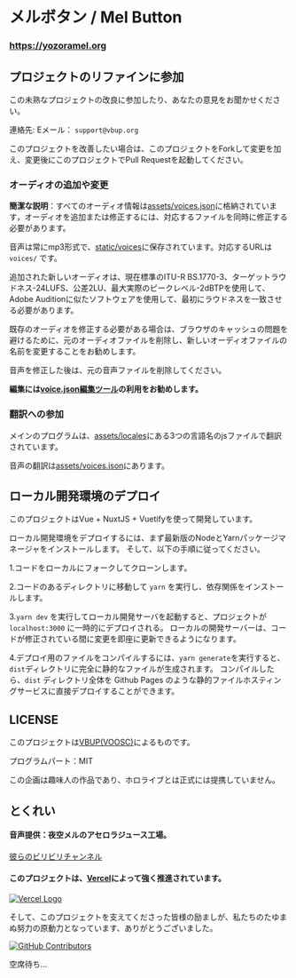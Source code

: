 # メルボタン / Mel Button

### https://yozoramel.org
<!-- 
関連URL / Related Links:

* [Yozora Mel's Youtube channel](https://www.youtube.com/channel/UCD8HOxPs4Xvsm8H0ZxXGiBw)

* [Yozora Mel's Twitter](https://twitter.com/yozoramel) -->

## プロジェクトのリファインに参加

この未熟なプロジェクトの改良に参加したり、あなたの意見をお聞かせください。

連絡先: Eメール： `support@vbup.org`

このプロジェクトを改善したい場合は、このプロジェクトをForkして変更を加え、変更後にこのプロジェクトでPull Requestを起動してください。

### オーディオの追加や変更

**簡潔な説明**：すべてのオーディオ情報は[assets/voices.json](https://github.com/voosc/mel-button/tree/master/assets/voices.json)に格納されています，オーディオを追加または修正するには、対応するファイルを同時に修正する必要があります。

音声は常にmp3形式で、[static/voices](https://github.com/voosc/mel-button/tree/master/static/voices)に保存されています。対応するURLは `voices/` です。

追加された新しいオーディオは、現在標準のITU-R BS.1770-3、ターゲットラウドネス-24LUFS、公差2LU、最大実際のピークレベル-2dBTPを使用して、Adobe Auditionに似たソフトウェアを使用して、最初にラウドネスを一致させる必要があります。

既存のオーディオを修正する必要がある場合は、ブラウザのキャッシュの問題を避けるために、元のオーディオファイルを削除し、新しいオーディオファイルの名前を変更することをお勧めします。

音声を修正した後は、元の音声ファイルを削除してください。

**編集には[voice.json編集ツール](https://editor.vbup.org)の利用をお勧めします。**

### 翻訳への参加

メインのプログラムは、[assets/locales](https://github.com/voosc/mel-button/tree/master/assets/locales)にある3つの言語名のjsファイルで翻訳されています。

音声の翻訳は[assets/voices.json](https://github.com/voosc/mel-button/tree/master/assets/voices.json)にあります。

## ローカル開発環境のデプロイ

このプロジェクトはVue + NuxtJS + Vuetifyを使って開発しています。

ローカル開発環境をデプロイするには、まず最新版のNodeとYarnパッケージマネージャをインストールします。 そして、以下の手順に従ってください。

1.コードをローカルにフォークしてクローンします。

2.コードのあるディレクトリに移動して `yarn` を実行し、依存関係をインストールします。

3.`yarn dev` を実行してローカル開発サーバを起動すると、プロジェクトが `localhost:3000` に一時的にデプロイされる。 ローカルの開発サーバーは、コードが修正されている間に変更を即座に更新できるようになります。

4.デプロイ用のファイルをコンパイルするには、`yarn generate`を実行すると、`dist`ディレクトリに完全に静的なファイルが生成されます。 コンパイルしたら、`dist` ディレクトリ全体を Github Pages のような静的ファイルホスティングサービスに直接デプロイすることができます。

## LICENSE

このプロジェクトは[VBUP(VOOSC)](https://space.bilibili.com/345725508)によるものです。

プログラムパート：MIT

<!-- 音声パート：[ホロライブ二次的創作ライセンス規約](https://www.hololive.tv/terms) -->

この企画は趣味人の作品であり、ホロライブとは正式には提携していません。

## とくれい

#### 音声提供：夜空メルのアセロラジュース工場。

[彼らのビリビリチャンネル](https://space.bilibili.com/490670563/)

#### このプロジェクトは、[Vercel](https://vercel.com/)によって強く推進されています。

[![Vercel Logo](https://cdn.jsdelivr.net/gh/paizi/vue-test/vercel.svg)](https://vercel.com)

そして、このプロジェクトを支えてくださった皆様の励ましが、私たちのたゆまぬ努力の原動力となっています、ありがとうございました。

[![GitHub Contributors](https://contributors-img.web.app/image?repo=voosc/mel-button)](https://github.com/voosc/mel-button/graphs/contributors)

空席待ち...
